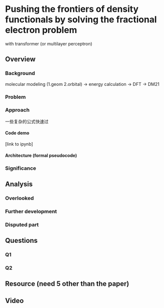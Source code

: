 # Pushing the frontiers of density functionals by solving the fractional electron problem
with transformer (or multilayer perceptron)

## Overview
### Background
molecular modeling (1.geom 2.orbital) -> energy calculation -> DFT -> DM21
### Problem
### Approach
一些复杂的公式快速过
#### Code demo
[link to ipynb]
#### Architecture (formal pseudocode)
### Significance

## Analysis
### Overlooked
### Further development
### Disputed part

## Questions
### Q1
### Q2

## Resource (need 5 other than the paper)

## Video
